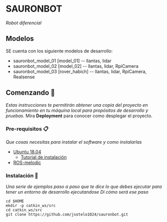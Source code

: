 # SAURONBOT
_Robot diferencial_
## Modelos
SE cuenta con los siguiente modelos de desarrollo:
* sauronbot_model_01 [model_01]     --  llantas, lidar   
* sauronbot_model_02 [model_02]     --  llantas, lidar, RpiCamera
* sauronbot_model_03 [rover_habich] --  llantas, lidar, RpiCamera, Realsense
## Comenzando 🚀
_Estas instrucciones te permitirán obtener una copia del proyecto en funcionamiento en tu máquina local para propósitos de desarrollo y pruebas._
Mira **Deployment** para conocer como desplegar el proyecto.
### Pre-requisitos 📋
_Que cosas necesitas para instalar el software y como instalarlas_
* [Ubuntu 18.04](https://releases.ubuntu.com/18.04/)
  * [Tutorial de instalación](https://www.muylinux.com/2018/06/18/guia-instalacion-ubuntu-18-04-lts/)
* [ROS-melodic](http://wiki.ros.org/melodic/Installation/Ubuntu)
### Instalación 🔧
_Una serie de ejemplos paso a paso que te dice lo que debes ejecutar para tener un entorno de desarrollo ejecutandose_
_Dí cómo será ese paso_
```
cd $HOME
mkdir -p catkin_ws/src
cd catkin_ws/src
git clone https://github.com/jsotelo1024/sauronbot.git
```
